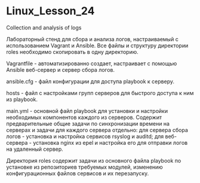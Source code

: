 # Linux_Lesson_24
Collection and analysis of logs

Лабораторный стенд для сбора и анализа логов, настраиваемый с использованием Vagrant и Ansible. Все файлы и структуру директории roles необходимо скопировать в одну директорию.

Vagrantfile - автоматизированно создает, настраивает с помощью Ansible веб-сервер и сервер сбора логов.

ansible.cfg - файл конфигурации для доступа playbook к серверу.

hosts - файл с настройками групп серверов для быстрого доступа к ним из playbook.

main.yml - основной файл playbook для установки и настройки необходимых компонентов каждого из серверов. Содержит предварительные общие задачи по синхронизации времени на серверах и задачи для каждого сервера отдельно: для сервера сбора логов - установка и настройка сервисов rsyslog и auditd; для веб-сервера - установка nginx из epel и настройка его для отправки логов на удаленный сервер.

Директория roles содержит задачи из основного файла playbook по установке из репозиториев требуемых модулей, изменению конфигурационных файлов сервисов и их перезапуску.
